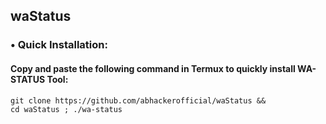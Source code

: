 ## waStatus

### • Quick Installation:
#### Copy and paste the following command in Termux to quickly install WA-STATUS Tool:
```
git clone https://github.com/abhackerofficial/waStatus &&
cd waStatus ; ./wa-status
